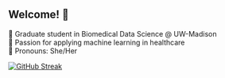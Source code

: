 ## Welcome! 💌

🎀 Graduate student in Biomedical Data Science @ UW-Madison \
🎀 Passion for applying machine learning in healthcare \
🎀 Pronouns: She/Her <br>

[![GitHub Streak](https://git-hub-streak-stats.vercel.app?user=alyssaanastasi&theme=tokyonight-duo&hide_border=true&date_format=M%20j%5B%2C%20Y%5D)](https://git.io/streak-stats)

<!--
**alyssaanastasi/alyssaanastasi** is a ✨ _special_ ✨ repository because its `README.md` (this file) appears on your GitHub profile.


![visitors](https://visitor-badge.laobi.icu/badge?page_id=alyssaanastasi.alyssaanastasi)

Here are some ideas to get you started:

- 🔭 I’m currently working on ...
- 🌱 I’m currently learning ...
- 👯 I’m looking to collaborate on ...
- 🤔 I’m looking for help with ...
- 💬 Ask me about ...
- 📫 How to reach me: ...
- 😄 Pronouns: ...
- ⚡ Fun fact: ...
-->
